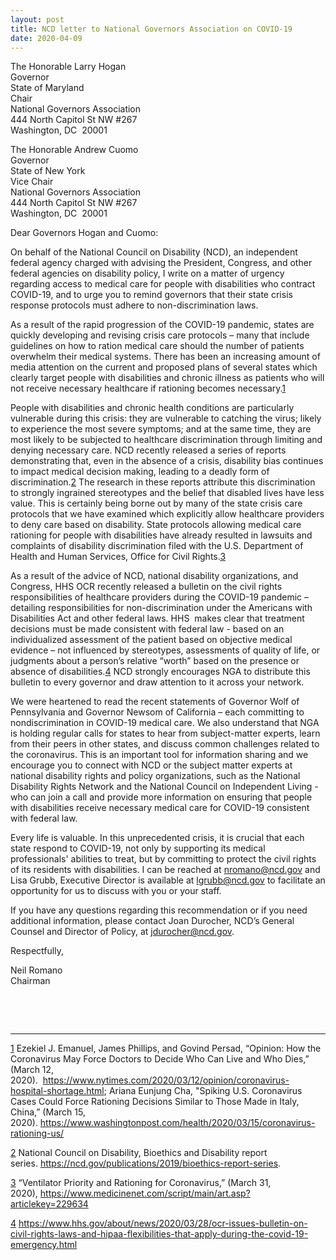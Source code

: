 ```yaml
---
layout: post
title: NCD letter to National Governors Association on COVID-19
date: 2020-04-09
---
```

The Honorable Larry Hogan\
Governor\
State of Maryland\
Chair\
National Governors Association\
444 North Capitol St NW #267\
Washington, DC  20001

The Honorable Andrew Cuomo\
Governor\
State of New York\
Vice Chair\
National Governors Association\
444 North Capitol St NW #267\
Washington, DC  20001

Dear Governors Hogan and Cuomo:

On behalf of the National Council on Disability (NCD), an independent federal agency charged with advising the President, Congress, and other federal agencies on disability policy, I write on a matter of urgency regarding access to medical care for people with disabilities who contract COVID-19, and to urge you to remind governors that their state crisis response protocols must adhere to non-discrimination laws.

As a result of the rapid progression of the COVID-19 pandemic, states are quickly developing and revising crisis care protocols – many that include guidelines on how to ration medical care should the number of patients overwhelm their medical systems. There has been an increasing amount of media attention on the current and proposed plans of several states which clearly target people with disabilities and chronic illness as patients who will not receive necessary healthcare if rationing becomes necessary.[1](https://ncd.gov/publications/2020/ncd-letter-national-governors-association-covid-19#_ftn1)

People with disabilities and chronic health conditions are particularly vulnerable during this crisis: they are vulnerable to catching the virus; likely to experience the most severe symptoms; and at the same time, they are most likely to be subjected to healthcare discrimination through limiting and denying necessary care. NCD recently released a series of reports demonstrating that, even in the absence of a crisis, disability bias continues to impact medical decision making, leading to a deadly form of discrimination.[2](https://ncd.gov/publications/2020/ncd-letter-national-governors-association-covid-19#_ftn2) The research in these reports attribute this discrimination to strongly ingrained stereotypes and the belief that disabled lives have less value. This is certainly being borne out by many of the state crisis care protocols that we have examined which explicitly allow healthcare providers to deny care based on disability. State protocols allowing medical care rationing for people with disabilities have already resulted in lawsuits and complaints of disability discrimination filed with the U.S. Department of Health and Human Services, Office for Civil Rights.[3](https://ncd.gov/publications/2020/ncd-letter-national-governors-association-covid-19#_ftn3)

As a result of the advice of NCD, national disability organizations, and Congress, HHS OCR recently released a bulletin on the civil rights responsibilities of healthcare providers during the COVID-19 pandemic – detailing responsibilities for non-discrimination under the Americans with Disabilities Act and other federal laws. HHS  makes clear that treatment decisions must be made consistent with federal law - based on an individualized assessment of the patient based on objective medical evidence – not influenced by stereotypes, assessments of quality of life, or judgments about a person’s relative “worth” based on the presence or absence of disabilities.[4](https://ncd.gov/publications/2020/ncd-letter-national-governors-association-covid-19#_ftn4) NCD strongly encourages NGA to distribute this bulletin to every governor and draw attention to it across your network.

We were heartened to read the recent statements of Governor Wolf of Pennsylvania and Governor Newsom of California – each committing to nondiscrimination in COVID-19 medical care. We also understand that NGA is holding regular calls for states to hear from subject-matter experts, learn from their peers in other states, and discuss common challenges related to the coronavirus. This is an important tool for information sharing and we encourage you to connect with NCD or the subject matter experts at national disability rights and policy organizations, such as the National Disability Rights Network and the National Council on Independent Living -  who can join a call and provide more information on ensuring that people with disabilities receive necessary medical care for COVID-19 consistent with federal law.

Every life is valuable. In this unprecedented crisis, it is crucial that each state respond to COVID-19, not only by supporting its medical professionals' abilities to treat, but by committing to protect the civil rights of its residents with disabilities. I can be reached at [nromano@ncd.gov](mailto:nromano@ncd.gov) and Lisa Grubb, Executive Director is available at [lgrubb@ncd.gov](mailto:lgrubb@ncd.gov) to facilitate an opportunity for us to discuss with you or your staff.

If you have any questions regarding this recommendation or if you need additional information, please contact Joan Durocher, NCD’s General Counsel and Director of Policy, at [jdurocher@ncd.gov](mailto:jdurocher@ncd.gov).

Respectfully,

Neil Romano\
Chairman

 

 



- - -

[1](https://ncd.gov/publications/2020/ncd-letter-national-governors-association-covid-19#_ftnref1) Ezekiel J. Emanuel, James Phillips, and Govind Persad, “Opinion: How the Coronavirus May Force Doctors to Decide Who Can Live and Who Dies,” (March 12, 2020).  <https://www.nytimes.com/2020/03/12/opinion/coronavirus-hospital-shortage.html>; Ariana Eunjung Cha, "Spiking U.S. Coronavirus Cases Could Force Rationing Decisions Similar to Those Made in Italy, China,” (March 15, 2020). <https://www.washingtonpost.com/health/2020/03/15/coronavirus-rationing-us/>

[2](https://ncd.gov/publications/2020/ncd-letter-national-governors-association-covid-19#_ftnref2) National Council on Disability, Bioethics and Disability report series. <https://ncd.gov/publications/2019/bioethics-report-series>. 

[3](https://ncd.gov/publications/2020/ncd-letter-national-governors-association-covid-19#_ftnref3) “Ventilator Priority and Rationing for Coronavirus,” (March 31, 2020), <https://www.medicinenet.com/script/main/art.asp?articlekey=229634>

[4](https://ncd.gov/publications/2020/ncd-letter-national-governors-association-covid-19#_ftnref4) <https://www.hhs.gov/about/news/2020/03/28/ocr-issues-bulletin-on-civil-rights-laws-and-hipaa-flexibilities-that-apply-during-the-covid-19-emergency.html>
